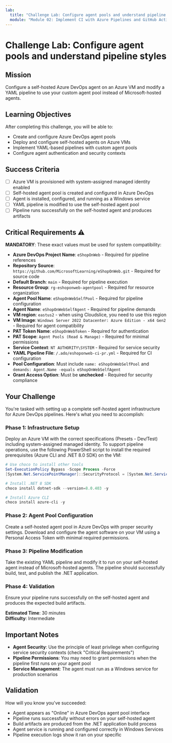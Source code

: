 ```yaml
---
lab:
  title: "Challenge Lab: Configure agent pools and understand pipeline styles"
  module: "Module 02: Implement CI with Azure Pipelines and GitHub Actions"
---
```


# Challenge Lab: Configure agent pools and understand pipeline styles

## Mission

Configure a self-hosted Azure DevOps agent on an Azure VM and modify a YAML pipeline to use your custom agent pool instead of Microsoft-hosted agents.

## Learning Objectives

After completing this challenge, you will be able to:

- Create and configure Azure DevOps agent pools
- Deploy and configure self-hosted agents on Azure VMs
- Implement YAML-based pipelines with custom agent pools
- Configure agent authentication and security contexts

## Success Criteria

- [ ] Azure VM is provisioned with system-assigned managed identity enabled
- [ ] Self-hosted agent pool is created and configured in Azure DevOps
- [ ] Agent is installed, configured, and running as a Windows service
- [ ] YAML pipeline is modified to use the self-hosted agent pool
- [ ] Pipeline runs successfully on the self-hosted agent and produces artifacts

## Critical Requirements ⚠️

**MANDATORY**: These exact values must be used for system compatibility:

- **Azure DevOps Project Name**: `eShopOnWeb` - Required for pipeline references
- **Repository Source**: `https://github.com/MicrosoftLearning/eShopOnWeb.git` - Required for source code
- **Default Branch**: `main` - Required for pipeline execution
- **Resource Group**: `rg-eshoponweb-agentpool` - Required for resource organization
- **Agent Pool Name**: `eShopOnWebSelfPool` - Required for pipeline configuration
- **Agent Name**: `eShopOnWebSelfAgent` - Required for pipeline demands
- **VM region**: `eastus2` - when using Cloudslice, you need to use this region
- **VM Image**: `Windows Server 2022 Datacenter: Azure Edition - x64 Gen2` - Required for agent compatibility
- **PAT Token Name**: `eShopOnWebToken` - Required for authentication
- **PAT Scope**: `Agent Pools (Read & Manage)` - Required for minimal permissions
- **Service Context**: `NT AUTHORITY\SYSTEM` - Required for service security
- **YAML Pipeline File**: `/.ado/eshoponweb-ci-pr.yml` - Required for CI configuration
- **Pool Configuration**: Must include `name: eShopOnWebSelfPool` and `demands: Agent.Name -equals eShopOnWebSelfAgent`
- **Grant Access Option**: Must be **unchecked** - Required for security compliance

## Your Challenge

You're tasked with setting up a complete self-hosted agent infrastructure for Azure DevOps pipelines. Here's what you need to accomplish:

### Phase 1: Infrastructure Setup

Deploy an Azure VM with the correct specifications (Presets - Dev/Test) including system-assigned managed identity. To support pipeline operations, use the following PowerShell script to install the required prerequisites (Azure CLI and .NET 8.0 SDK) on the VM:

```powershell
# Use choco to install other tools
Set-ExecutionPolicy Bypass -Scope Process -Force
[System.Net.ServicePointManager]::SecurityProtocol = [System.Net.ServicePointManager]::SecurityProtocol -bor 3072; Invoke-Expression ((New-Object System.Net.WebClient).DownloadString('https://community.chocolatey.org/install.ps1'))

# Install .NET 8 SDK
choco install dotnet-sdk --version=8.0.403 -y

# Install Azure CLI
choco install azure-cli -y
```

### Phase 2: Agent Pool Configuration

Create a self-hosted agent pool in Azure DevOps with proper security settings. Download and configure the agent software on your VM using a Personal Access Token with minimal required permissions.

### Phase 3: Pipeline Modification

Take the existing YAML pipeline and modify it to run on your self-hosted agent instead of Microsoft-hosted agents. The pipeline should successfully build, test, and publish the .NET application.

### Phase 4: Validation

Ensure your pipeline runs successfully on the self-hosted agent and produces the expected build artifacts.

**Estimated Time**: 30 minutes  
**Difficulty**: Intermediate

## Important Notes

- **Agent Security**: Use the principle of least privilege when configuring service security contexts (check "Critical Requirements")
- **Pipeline Permissions**: You may need to grant permissions when the pipeline first runs on your agent pool
- **Service Management**: The agent must run as a Windows service for production scenarios

## Validation

How will you know you've succeeded:

- Agent appears as "Online" in Azure DevOps agent pool interface
- Pipeline runs successfully without errors on your self-hosted agent
- Build artifacts are produced from the .NET application build process
- Agent service is running and configured correctly in Windows Services
- Pipeline execution logs show it ran on your specific
